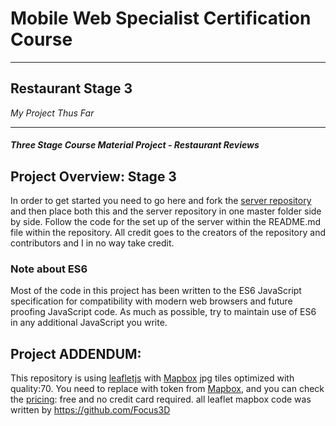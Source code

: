 # Mobile Web Specialist Certification Course

---
## Restaurant Stage 3
*My Project Thus Far*

---
#### _Three Stage Course Material Project - Restaurant Reviews_

## Project Overview: Stage 3
In order to get started you need to go here and fork the [server repository](https://github.com/udacity/mws-restaurant-stage-3) and then place both this and the server repository in one master folder side by side. Follow the code for the set up of the server within the README.md file within the repository. All credit goes to the creators of the repository and contributors and I in no way take credit.


### Note about ES6

Most of the code in this project has been written to the ES6 JavaScript specification for compatibility with modern web browsers and future proofing JavaScript code. As much as possible, try to maintain use of ES6 in any additional JavaScript you write.
## Project ADDENDUM:
 This repository is using [leafletjs](https://leafletjs.com/) with [Mapbox](https://www.mapbox.com/) jpg tiles optimized with quality:70.
You need to replace <your MAPBOX API KEY HERE> with token from [Mapbox](https://www.mapbox.com/), and you can check the [pricing](https://www.mapbox.com/pricing/): free and no credit card required.
all leaflet mapbox code was written by https://github.com/Focus3D
